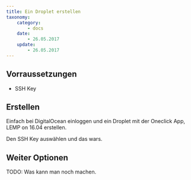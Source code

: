 ```yaml
---
title: Ein Droplet erstellen
taxonomy:
    category:
        - docs
    date:
        - 26.05.2017
    update:
        - 26.05.2017
---
```


## Vorraussetzungen

- SSH Key


## Erstellen

Einfach bei DigitalOcean einloggen und ein Droplet mit der Oneclick App, LEMP on 16.04 erstellen.

Den SSH Key auswählen und das wars.


## Weiter Optionen

TODO: Was kann man noch machen.